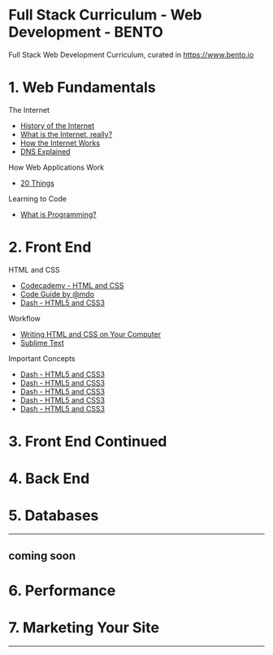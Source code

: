 
# Full Stack Curriculum - Web Development - BENTO
Full Stack Web Development Curriculum, curated in https://www.bento.io

# 1. Web Fundamentals

The Internet

- <a href="https://www.youtube.com/watch?v=9hIQjrMHTv4" target="_blank" >History of the Internet</a>
- <a href="https://www.youtube.com/watch?v=XE_FPEFpHt4" target="_blank" >What is the Internet, really?</a>
- <a href="https://www.youtube.com/watch?v=9hIQjrMHTv4" target="_blank" >How the Internet Works</a>
- <a href="https://www.youtube.com/watch?v=9hIQjrMHTv4" target="_blank" >DNS Explained</a>

How Web Applications Work

- <a href="https://www.youtube.com/watch?v=9hIQjrMHTv4" target="_blank" >20 Things</a>

Learning to Code

- <a href="https://www.youtube.com/watch?v=9hIQjrMHTv4" target="_blank" >What is Programming?</a>

# 2. Front End

HTML and CSS

- <a href="https://www.codecademy.com/courses/web-beginner-en-HZA3b/0/1?curriculum_id=50579fb998b470000202dc8b" target="_blank" >Codecademy - HTML and CSS</a>
- <a href="http://mdo.github.io/code-guide/" target="_blank" >Code Guide by @mdo</a>
- <a href="https://dash.generalassemb.ly/?vip=bento" target="_blank" >Dash - HTML5 and CSS3</a>

Workflow

- <a href="https://generalassembly.wistia.com/medias/qzig8mp4mv" target="_blank" >Writing HTML and CSS on Your Computer</a>
- <a href="http://code.tutsplus.com/courses/perfect-workflow-in-sublime-text-2" target="_blank" >Sublime Text</a>

Important Concepts

- <a href="https://dash.generalassemb.ly/?vip=bento" target="_blank" >Dash - HTML5 and CSS3</a>
- <a href="https://dash.generalassemb.ly/?vip=bento" target="_blank" >Dash - HTML5 and CSS3</a>
- <a href="https://dash.generalassemb.ly/?vip=bento" target="_blank" >Dash - HTML5 and CSS3</a>
- <a href="https://dash.generalassemb.ly/?vip=bento" target="_blank" >Dash - HTML5 and CSS3</a>
- <a href="https://dash.generalassemb.ly/?vip=bento" target="_blank" >Dash - HTML5 and CSS3</a>

# 3. Front End Continued
# 4. Back End
# 5. Databases

---

## coming soon

# 6. Performance
# 7. Marketing Your Site
---
